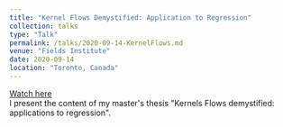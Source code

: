 ```yaml
---
title: "Kernel Flows Demystified: Application to Regression"
collection: talks
type: "Talk"
permalink: /talks/2020-09-14-KernelFlows.md
venue: "Fields Institute"
date: 2020-09-14
location: "Toronto, Canada"
---
```

[Watch here](https://www.youtube.com/watch?v=ZndevdR4omw)  
I present the content of my master's thesis "Kernels Flows demystified: applications to regression".
